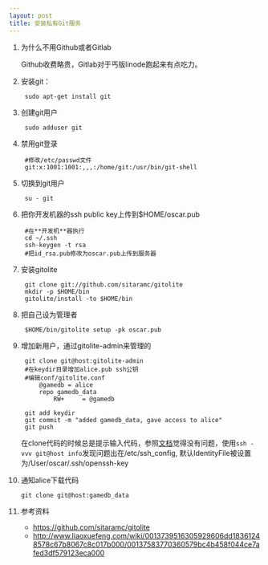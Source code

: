 ```yaml
---
layout: post
title: 安装私有Git服务
---
```

1. 为什么不用Github或者Gitlab

	Github收费略贵，Gitlab对于丐版linode跑起来有点吃力。

2. 安装git：

		sudo apt-get install git

3. 创建git用户

		sudo adduser git
4. 禁用git登录
		
		#修改/etc/passwd文件
		git:x:1001:1001:,,,:/home/git:/usr/bin/git-shell
		
5. 切换到git用户

		su - git
		
6. 把你开发机器的ssh public key上传到$HOME/oscar.pub
		
		#在**开发机**器执行
		cd ~/.ssh
		ssh-keygen -t rsa
		#把id_rsa.pub修改为oscar.pub上传到服务器

7. 安装gitolite
	
		git clone git://github.com/sitaramc/gitolite
		mkdir -p $HOME/bin
		gitolite/install -to $HOME/bin
		
8. 把自己设为管理者
		
		$HOME/bin/gitolite setup -pk oscar.pub

9. 增加新用户，通过gitolite-admin来管理的
		
		git clone git@host:gitolite-admin
		#在keydir目录增加alice.pub ssh公钥
		#编辑conf/gitolite.conf
			@gamedb = alice
			repo gamedb_data
				RW+ 	= @gamedb

		git add keydir
		git commit -m "added gamedb_data, gave access to alice"
		git push
	在clone代码的时候总是提示输入代码，参照[文档](http://gitolite.com/gitolite/sts.html#stsapp1)觉得没有问题，使用`ssh -vvv git@host info`发现问题出在/etc/ssh_config, 默认IdentityFile被设置为/User/oscar/.ssh/openssh-key
	
10. 通知alice下载代码

		git clone git@host:gamedb_data

11. 参考资料
	
	* https://github.com/sitaramc/gitolite
	* http://www.liaoxuefeng.com/wiki/0013739516305929606dd18361248578c67b8067c8c017b000/00137583770360579bc4b458f044ce7afed3df579123eca000
	
